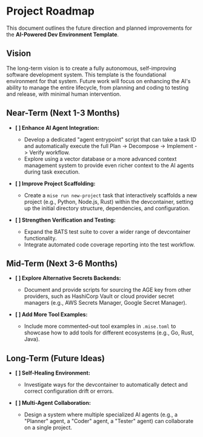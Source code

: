 # Project Roadmap

This document outlines the future direction and planned improvements for the **AI-Powered Dev Environment Template**.

## Vision

The long-term vision is to create a fully autonomous, self-improving software development system. This template is the foundational environment for that system. Future work will focus on enhancing the AI's ability to manage the entire lifecycle, from planning and coding to testing and release, with minimal human intervention.

## Near-Term (Next 1-3 Months)

*   **[ ] Enhance AI Agent Integration:**
    *   Develop a dedicated "agent entrypoint" script that can take a task ID and automatically execute the full Plan -> Decompose -> Implement -> Verify workflow.
    *   Explore using a vector database or a more advanced context management system to provide even richer context to the AI agents during task execution.

*   **[ ] Improve Project Scaffolding:**
    *   Create a `mise run new-project` task that interactively scaffolds a new project (e.g., Python, Node.js, Rust) within the devcontainer, setting up the initial directory structure, dependencies, and configuration.

*   **[ ] Strengthen Verification and Testing:**
    *   Expand the BATS test suite to cover a wider range of devcontainer functionality.
    *   Integrate automated code coverage reporting into the test workflow.

## Mid-Term (Next 3-6 Months)

*   **[ ] Explore Alternative Secrets Backends:**
    *   Document and provide scripts for sourcing the AGE key from other providers, such as HashiCorp Vault or cloud provider secret managers (e.g., AWS Secrets Manager, Google Secret Manager).

*   **[ ] Add More Tool Examples:**
    *   Include more commented-out tool examples in `.mise.toml` to showcase how to add tools for different ecosystems (e.g., Go, Rust, Java).

## Long-Term (Future Ideas)

*   **[ ] Self-Healing Environment:**
    *   Investigate ways for the devcontainer to automatically detect and correct configuration drift or errors.

*   **[ ] Multi-Agent Collaboration:**
    *   Design a system where multiple specialized AI agents (e.g., a "Planner" agent, a "Coder" agent, a "Tester" agent) can collaborate on a single project.
